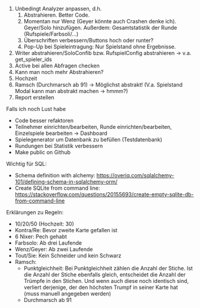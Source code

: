 1. Unbedingt Analyzer anpassen, d.h.
   1. Abstrahieren. Better Code.
   2. Momentan nur Wenz (Geyer könnte auch Crashen denke ich). Geyer/Solo hinzufügen. Außerdem: Gesamtstatistik der 
      Runde (Rufspiele/Farbsoli/...)
   3. Überschriften verbessern/Buttons hoch oder runter?
   4. Pop-Up bei Spieleintragung: Nur Spielstand ohne Ergebnisse.
2. Writer abstrahieren/SoloConfib bzw. RufspielConfig abstrahieren -> v.a. get_spieler_ids
3. Active bei allen Abfragen checken 
4. Kann man noch mehr Abstrahieren?
5. Hochzeit
6. Ramsch (Durchmarsch ab 91) -> 
   Möglichst abstrakt! (V.a. Spielstand Modal kann man abstrakt machen -> hmmm?)
7. Report erstellen

Falls ich noch Lust habe
- Code besser refaktoren
- Teilnehmer einrichten/bearbeiten, Runde einrichten/bearbeiten, Einzelspiele bearbeiten -> Dashboard
- Spielegenerator um Datenbank zu befüllen (Testdatenbank)
- Rundungen bei Statistik verbessern
- Make public on Github
 
 Wichtig für SQL:
 - Schema definition with alchemy: https://overiq.com/sqlalchemy-101/defining-schema-in-sqlalchemy-orm/
 - Create SQLite from command line: https://stackoverflow.com/questions/20155693/create-empty-sqlite-db-from-command-line
  
 Erklärungen zu Regeln:
- 10/20/50 (Hochzeit: 30)
- Kontra/Re: Bevor zweite Karte gefallen ist
- 6 Nixer: Pech gehabt
- Farbsolo: Ab drei Laufende
- Wenz/Geyer: Ab zwei Laufende
- Tout/Sie: Kein Schneider und kein Schwarz
- Ramsch: 
  - Punktgleichheit: Bei Punktgleichheit zählen die Anzahl der Stiche. Ist die Anzahl der Stiche ebenfalls gleich, 
    entscheidet die Anzahl der Trümpfe in den Stichen. Und wenn auch diese noch identisch sind, verliert derjenige, der 
    den höchsten Trumpf in seiner Karte hat (muss manuell angegeben werden)
  - Durchmarsch ab 91
 
 
 
